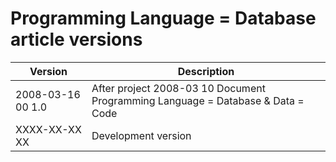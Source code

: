 ﻿Programming Language = Database article versions
===============================================

| Version            | Description                                                                     |
|--------------------|---------------------------------------------------------------------------------|
| 2008-03-16 00  1.0 | After project 2008-03 10 Document Programming Language = Database & Data = Code |
| XXXX-XX-XX XX      | Development version                                                             |

